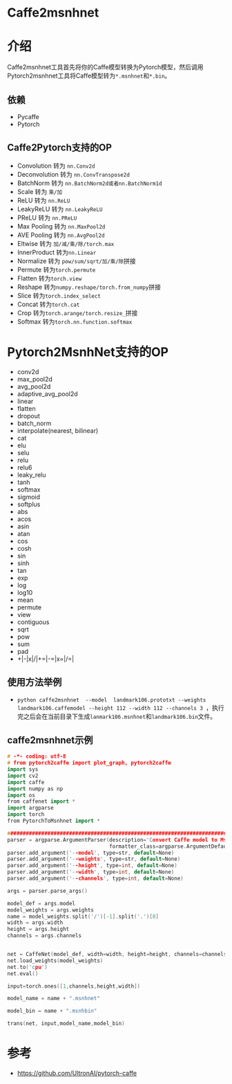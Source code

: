 # Caffe2msnhnet

# 介绍

Caffe2msnhnet工具首先将你的Caffe模型转换为Pytorch模型，然后调用Pytorch2msnhnet工具将Caffe模型转为`*.msnhnet`和`*.bin`。

## 依赖
- Pycaffe
- Pytorch 

## Caffe2Pytorch支持的OP
- Convolution 转为 `nn.Conv2d`
- Deconvolution 转为 `nn.ConvTranspose2d`
- BatchNorm 转为 `nn.BatchNorm2d或者nn.BatchNorm1d`
- Scale 转为 `乘/加`
- ReLU 转为 `nn.ReLU`
- LeakyReLU 转为 `nn.LeakyReLU`
- PReLU 转为 `nn.PReLU`
- Max Pooling 转为 `nn.MaxPool2d`
- AVE Pooling 转为 `nn.AvgPool2d`
- Eltwise 转为 `加/减/乘/除/torch.max`
- InnerProduct 转为`nn.Linear`
- Normalize 转为 `pow/sum/sqrt/加/乘/除`拼接
- Permute 转为`torch.permute`
- Flatten 转为`torch.view`
- Reshape 转为`numpy.reshape/torch.from_numpy`拼接
- Slice 转为`torch.index_select`
- Concat 转为`torch.cat`
- Crop 转为`torch.arange/torch.resize_`拼接
- Softmax 转为`torch.nn.function.softmax`



# Pytorch2MsnhNet支持的OP

- conv2d
- max_pool2d
- avg_pool2d
- adaptive_avg_pool2d
- linear
- flatten
- dropout
- batch_norm
- interpolate(nearest, bilinear)
- cat   
- elu
- selu
- relu
- relu6
- leaky_relu
- tanh
- softmax
- sigmoid
- softplus
- abs    
- acos   
- asin   
- atan   
- cos    
- cosh   
- sin    
- sinh   
- tan    
- exp    
- log    
- log10  
- mean
- permute
- view
- contiguous
- sqrt
- pow
- sum
- pad
- +|-|x|/|+=|-=|x=|/=|



## 使用方法举例
- `python caffe2msnhnet  --model  landmark106.prototxt --weights landmark106.caffemodel --height 112 --width 112 --channels 3 `，执行完之后会在当前目录下生成`lanmark106.msnhnet`和`landmark106.bin`文件。



## caffe2msnhnet示例

```c++
# -*- coding: utf-8
# from pytorch2caffe import plot_graph, pytorch2caffe
import sys
import cv2
import caffe
import numpy as np
import os
from caffenet import *
import argparse
import torch
from PytorchToMsnhnet import *

################################################################################################   
parser = argparse.ArgumentParser(description='Convert Caffe model to MsnhNet model.',
                                 formatter_class=argparse.ArgumentDefaultsHelpFormatter)
parser.add_argument('--model', type=str, default=None)
parser.add_argument('--weights', type=str, default=None)
parser.add_argument('--height', type=int, default=None)
parser.add_argument('--width', type=int, default=None)
parser.add_argument('--channels', type=int, default=None)

args = parser.parse_args()

model_def = args.model
model_weights = args.weights
name = model_weights.split('/')[-1].split('.')[0]
width = args.width
height = args.height
channels = args.channels


net = CaffeNet(model_def, width=width, height=height, channels=channels)
net.load_weights(model_weights)
net.to('cpu')
net.eval()

input=torch.ones([1,channels,height,width])

model_name = name + ".msnhnet"

model_bin = name + ".msnhbin"

trans(net, input,model_name,model_bin)
```



# 参考

- https://github.com/UltronAI/pytorch-caffe